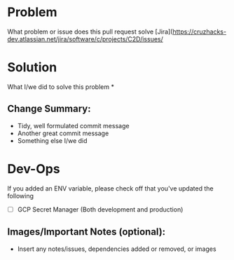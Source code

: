 Problem
=======
What problem or issue does this pull request solve [Jira](https://cruzhacks-dev.atlassian.net/jira/software/c/projects/C2D/issues/



Solution
========
What I/we did to solve this problem
* 


Change Summary:
---------------
* Tidy, well formulated commit message
* Another great commit message
* Something else I/we did

Dev-Ops
=======
If you added an ENV variable, please check off that you've updated the following  
- [ ] GCP Secret Manager (Both development and production)

Images/Important Notes (optional):
-----------------------
* Insert any notes/issues, dependencies added or removed, or images 